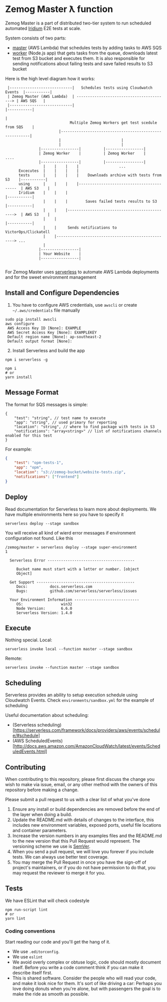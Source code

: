 # Zemog Master ƛ function

Zemog Master is a part of distributed two-tier system to run scheduled automated 
[Iridium](https://github.com/AutoGeneral/IridiumApplicationTesting) E2E tests at scale.

System consists of two parts:
- [master](https://github.com/AutoGeneral/zemog-master) (AWS Lambda) that schedules tests by adding tasks to AWS SQS
- [worker](https://github.com/AutoGeneral/zemog-worker) (Node.js app) that gets tasks from the queue, downloads latest test from S3 bucket
and executes them. It is also responsible for sending notifications about failing tests
and save failed results to S3 bucket

Here is the high level diagram how it works:

```
 |----------------------------|   Schedules tests using Cloudwatch Events  |-----------|
 | Zemog Master (AWS Lambda)  | -----------------------------------------> | AWS SQS   |
 |----------------------------|                                            |-----------|
                                                                                 |
                             Multiple Zemog Workers get test scedule from SQS    |
                        |--------------------------------------------------------|
                        |                           |
                        |                           |
               |-----------------|          |-----------------|
               | Zemog Worker    |          | Zemog Worker    |          ....
               |-----------------|          |-----------------|
                 |    |    |    |                  ... 
      Excecutes  |    |    |    |
      tests      |    |    |    |    Downloads archive with tests from S3    |-----------|
      using      |    |    |    |------------------------------------------  | AWS S3    |
      Iridium    |    |    |                                                 |-----------|
                 |    |    |        Saves failed tests results to S3         |-----------|
                 |    |    |---------------------------------------------->  | AWS S3    |
                 |    |                                                      |-----------|
                 |    |     Sends notifications to VictorOps/Clickatell
                 |    |---------------------------------------------------> ...
                 |     
               |-----------------|
               | Your Website    |
               |-----------------|
                
```

For Zemog Master uses [serverless](https://github.com/serverless/serverless) to automate AWS Lambda
deployments and for the sweet environment management

## Install and Configure Dependencies

1. You have to configure AWS credentials, use `awscli` or create `~/.aws/credentials` file
manually

```
sudo pip install awscli
aws configure
 AWS Access Key ID [None]: EXAMPLE
 AWS Secret Access Key [None]: EXAMPLEKEY
 Default region name [None]: ap-southeast-2
 Default output format [None]:
```

2. Install Serverless and build the app

``` 
npm i serverless -g

npm i
# or
yarn install
```

## Message Format

The format for SQS messages is simple:

```
{
    "test": "string", // test name to execute
    "app": "string", // used primary for reporting
    "location": "string", // where to find package with tests in S3
    "notifications": "array<string>" // list of notifications channels enabled for this test
}
```

For example:

```json
{
    "test": "opm-tests-1",
    "app": "opm",
    "location": "s3://zemog-bucket/website-tests.zip",
    "notifications": ["frontend"]
}
```

## Deploy

Read documentation for Serverless to learn more about deployments.
We have multiple environments here so you have to specify it

```
serverless deploy --stage sandbox
```

You will receive all kind of wierd error messages if environment configuration not found.
Like this

```
/zemog/master » serverless deploy --stage super-environment                                                                                                                                      1

  Serverless Error ---------------------------------------

     Bucket name must start with a letter or number. [object
     Object]

  Get Support --------------------------------------------
     Docs:          docs.serverless.com
     Bugs:          github.com/serverless/serverless/issues

  Your Environment Information -----------------------------
     OS:                 win32
     Node Version:       6.6.0
     Serverless Version: 1.4.0
```

## Execute

Nothing special. Local:

``` 
serverless invoke local --function master --stage sandbox
```

Remote:

```
serverless invoke --function master --stage sandbox
```

## Scheduling

Serverless provides an ability to setup execution schedule using Cloudwatch Events. 
Check `environments/sandbox.yml` for the example of scheduling

Useful documentation about scheduling:
- (Serverless scheduling)[https://serverless.com/framework/docs/providers/aws/events/schedule/#schedule]
- (AWS ScheduledEvents)[http://docs.aws.amazon.com/AmazonCloudWatch/latest/events/ScheduledEvents.html]

## Contributing

When contributing to this repository, please first discuss the change you wish to make via issue,
email, or any other method with the owners of this repository before making a change.

Please submit a pull request to us with a clear list of what you've done

1. Ensure any install or build dependencies are removed before the end of the layer when doing a
   build.
2. Update the README.md with details of changes to the interface, this includes new environment
   variables, exposed ports, useful file locations and container parameters.
3. Increase the version numbers in any examples files and the README.md to the new version that this
   Pull Request would represent. The versioning scheme we use is [SemVer](http://semver.org/).
5. When you send a pull request, we will love you forever if you include tests. We can always use better test coverage.
6. You may merge the Pull Request in once you have the sign-off of project's maintainers, or if you
   do not have permission to do that, you may request the reviewer to merge it for you.

## Tests

We have ESLint that will check codestyle

```
npm run-script lint
# or
yarn lint
```

### Coding conventions

Start reading our code and you'll get the hang of it.

 * We use `.editorconfig`.
 * We use `eslint` 
 * We avoid overly complex or obtuse logic, code should mostly document itself.
   Before you write a code comment think if you can make it describe itself first.
 * This is shared software. Consider the people who will read your code, and make it look nice for them.
   It's sort of like driving a car: Perhaps you love doing donuts when you're alone,
   but with passengers the goal is to make the ride as smooth as possible.
